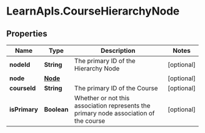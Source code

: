 # LearnApIs.CourseHierarchyNode

## Properties
Name | Type | Description | Notes
------------ | ------------- | ------------- | -------------
**nodeId** | **String** | The primary ID of the Hierarchy Node | [optional] 
**node** | [**Node**](Node.md) |  | [optional] 
**courseId** | **String** | The primary ID of the Course | [optional] 
**isPrimary** | **Boolean** | Whether or not this association represents the primary node association of the course | [optional] 
